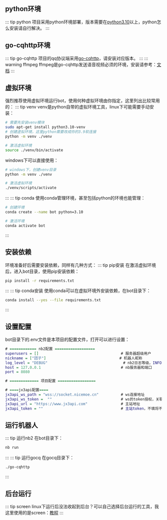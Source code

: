 ## python环境
::: tip python
项目采用python环境部署，版本需要在[python3.10](https://www.python.org/)以上，python怎么安装请自行解决。
:::
## go-cqhttp环境
::: tip go-cqhttp
项目的qq协议端采用[go-cqhttp](https://github.com/Mrs4s/go-cqhttp)，请安装对应版本。
:::
::: warning ffmpeg
ffmpeg是go-cqhttp发送语音视频必须的环境，安装请参考：[文档](https://docs.go-cqhttp.org/guide/quick_start.html#%E5%AE%89%E8%A3%85-ffmpeg)
:::
## 虚拟环境
强烈推荐使用虚拟环境运行bot，使用何种虚拟环境由你指定，这里列出比较常用的：
::: tip venv
venv是python自带的虚拟环境工具，linux下可能需要手动安装：
```bash
# 需要先安装venv模块
sudo apt-get install python3.10-venv
# 创建虚拟环境，这里python需要改成你的3.9软连接
python -m venv ./venv

# 激活虚拟环境
source ./venv/bin/activate
```
windows下可以直接使用：
```bash
# windows下，创建venv目录
python -m venv ./venv

# 激活虚拟环境
./venv/scripts/activate
```
:::
::: tip conda
使用conda管理环境，甚至包括python的环境也能管理：
```bash
# 创建环境
conda create --name bot python=3.10

# 激活环境
conda activate bot
```
:::
## 安装依赖
环境准备好后需要安装依赖，同样有几种方式：
::: tip pip安装
在激活虚拟环境后，进入bot目录，使用pip安装依赖：
```bash
pip install -r requirements.txt
```
:::
::: tip conda安装
使用conda可以在虚拟环境外安装依赖，在bot目录下：
```bash
conda install --yes --file requirements.txt
```
:::
## 设置配置
bot目录下的.env文件是本项目的配置文件，打开可以进行设置：
```dot
# ============ nb2配置 ==================
superusers = []                                     # 服务器超级用户
nickname = ["团子"]                                 # 机器人昵称
log_level = "DEBUG"                                  # nb2日志等级，INFO,DEBUG,SUCCESS,ERROR
host = 127.0.0.1                                    # nb服务器和端口
port = 8080

# ============= 项目配置 =================

# ====jx3api配置====
jx3api_ws_path = "wss://socket.nicemoe.cn"          # ws连接地址
jx3api_ws_token =  ""                               # ws的token授权，关联ws服务器推送消息类型
jx3api_url = "https://www.jx3api.com"               # 主站地址
jx3api_token = ""                                   # 主站token，不填将不能访问高级功能接口
```
## 运行机器人
::: tip 运行nb2
在bot目录下：
```bash
nb run
```
:::
::: tip 运行gocq
在gocq目录下：
```bash
./go-cqhttp
```
:::
## 后台运行
::: tip screen
linux下运行后没法收起到后台？可以自己选择后台运行的工具，我这里使用的是screen：[教程](https://www.runoob.com/linux/linux-comm-screen.html)
:::
